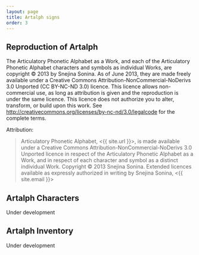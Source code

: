 ```yaml
---
layout: page
title: Artalph signs
order: 3
---
```


## Reproduction of Artalph

The Articulatory Phonetic Alphabet as a Work, and each of the Articulatory Phonetic Alphabet characters 
and symbols as individual Works, are copyright © 2013 by Snejina Sonina. As of June 2013, they are made 
freely available under a Creative Commons Attribution-NonCommercial-NoDerivs 3.0 Unported (CC BY-NC-ND 3.0) licence. 
This licence allows non-commercial use, as long as attribution is given and the reproduction is under 
the same licence. This licence does not authorize you to alter, transform, or build upon this work. 
See <http://creativecommons.org/licenses/by-nc-nd/3.0/legalcode> for the complete terms.

Attribution:

> Articulatory Phonetic Alphabet, <{{ site.url }}>, is made available under a 
> Creative Commons Attribution-NonCommercial-NoDerivs 3.0 Unported licence in respect of 
> the Articulatory Phonetic Alphabet as a Work, and in respect of each character and symbol 
> as a distinct individual Work. Copyright © 2013 Snejina Sonina. Extended licences 
> available as expressly authorized in writing by Snejina Sonina, <{{ site.email }}>

## Artalph Characters

Under development

## Artalph Inventory

Under development
